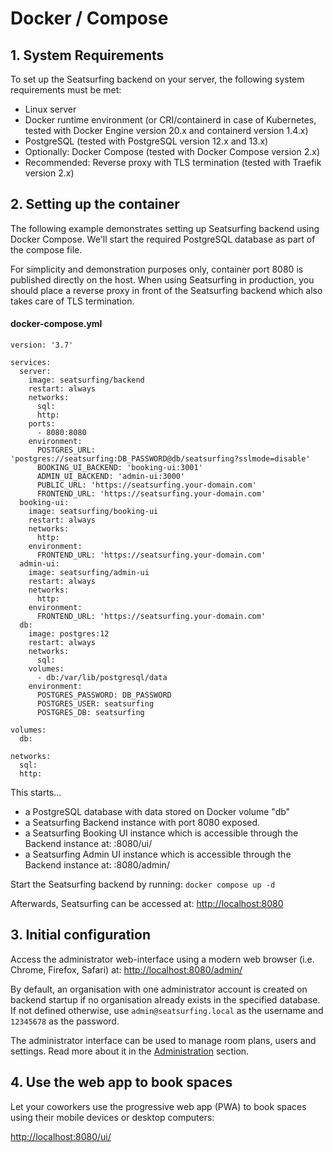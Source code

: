 # Docker / Compose

## 1. System Requirements
To set up the Seatsurfing backend on your server, the following system requirements must be met:

* Linux server
* Docker runtime environment (or CRI/containerd in case of Kubernetes, tested with Docker Engine version 20.x and containerd version 1.4.x)
* PostgreSQL (tested with PostgreSQL version 12.x and 13.x)
* Optionally: Docker Compose (tested with Docker Compose version 2.x)
* Recommended: Reverse proxy with TLS termination (tested with Traefik version 2.x)

## 2. Setting up the container
The following example demonstrates setting up Seatsurfing backend using Docker Compose. We'll start the required PostgreSQL database as part of the compose file.

For simplicity and demonstration purposes only, container port 8080 is published directly on the host. When using Seatsurfing in production, you should place a reverse proxy in front of the Seatsurfing backend which also takes care of TLS termination.

#### docker-compose.yml

```
version: '3.7'

services:
  server:
    image: seatsurfing/backend
    restart: always
    networks:
      sql:
      http:
    ports:
      - 8080:8080
    environment:
      POSTGRES_URL: 'postgres://seatsurfing:DB_PASSWORD@db/seatsurfing?sslmode=disable'
      BOOKING_UI_BACKEND: 'booking-ui:3001'
      ADMIN_UI_BACKEND: 'admin-ui:3000'
      PUBLIC_URL: 'https://seatsurfing.your-domain.com'
      FRONTEND_URL: 'https://seatsurfing.your-domain.com'
  booking-ui:
    image: seatsurfing/booking-ui
    restart: always
    networks:
      http:
    environment:
      FRONTEND_URL: 'https://seatsurfing.your-domain.com'
  admin-ui:
    image: seatsurfing/admin-ui
    restart: always
    networks:
      http:
    environment:
      FRONTEND_URL: 'https://seatsurfing.your-domain.com'
  db:
    image: postgres:12
    restart: always
    networks:
      sql:
    volumes:
      - db:/var/lib/postgresql/data
    environment:
      POSTGRES_PASSWORD: DB_PASSWORD
      POSTGRES_USER: seatsurfing
      POSTGRES_DB: seatsurfing

volumes:
  db:

networks:
  sql:
  http:
```

This starts...
* a PostgreSQL database with data stored on Docker volume "db"
* a Seatsurfing Backend instance with port 8080 exposed.
* a Seatsurfing Booking UI instance which is accessible through the Backend instance at: :8080/ui/
* a Seatsurfing Admin UI instance which is accessible through the Backend instance at: :8080/admin/

Start the Seatsurfing backend by running: ```docker compose up -d```

Afterwards, Seatsurfing can be accessed at: [http://localhost:8080](http://localhost:8080)

## 3. Initial configuration
Access the administrator web-interface using a modern web browser (i.e. Chrome, Firefox, Safari) at: [http://localhost:8080/admin/](http://localhost:8080/admin/)

By default, an organisation with one administrator account is created on backend startup if no organisation already exists in the specified database. If not defined otherwise, use ```admin@seatsurfing.local``` as the username and ```12345678``` as the password.

The administrator interface can be used to manage room plans, users and settings. Read more about it in the [Administration](admin-ui.md) section.

## 4. Use the web app to book spaces
Let your coworkers use the progressive web app (PWA) to book spaces using their mobile devices or desktop computers:

[http://localhost:8080/ui/](http://localhost:8080/ui/)